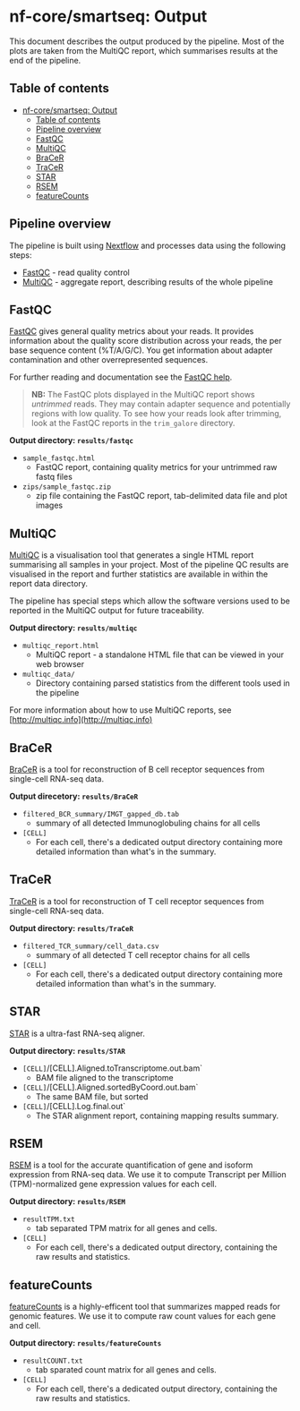 # nf-core/smartseq: Output

This document describes the output produced by the pipeline. Most of the plots are taken from the MultiQC report, which summarises results at the end of the pipeline.

## Table of contents

- [nf-core/smartseq: Output](#nf-coresmartseq-output)
  - [Table of contents](#table-of-contents)
  - [Pipeline overview](#pipeline-overview)
  - [FastQC](#fastqc)
  - [MultiQC](#multiqc)
  - [BraCeR](#bracer)
  - [TraCeR](#tracer)
  - [STAR](#star)
  - [RSEM](#rsem)
  - [featureCounts](#featurecounts)

## Pipeline overview

The pipeline is built using [Nextflow](https://www.nextflow.io/)
and processes data using the following steps:

- [FastQC](#fastqc) - read quality control
- [MultiQC](#multiqc) - aggregate report, describing results of the whole pipeline

## FastQC

[FastQC](http://www.bioinformatics.babraham.ac.uk/projects/fastqc/) gives general quality metrics about your reads. It provides information about the quality score distribution across your reads, the per base sequence content (%T/A/G/C). You get information about adapter contamination and other overrepresented sequences.

For further reading and documentation see the [FastQC help](http://www.bioinformatics.babraham.ac.uk/projects/fastqc/Help/).

> **NB:** The FastQC plots displayed in the MultiQC report shows _untrimmed_ reads. They may contain adapter sequence and potentially regions with low quality. To see how your reads look after trimming, look at the FastQC reports in the `trim_galore` directory.

**Output directory: `results/fastqc`**

- `sample_fastqc.html`
  - FastQC report, containing quality metrics for your untrimmed raw fastq files
- `zips/sample_fastqc.zip`
  - zip file containing the FastQC report, tab-delimited data file and plot images

## MultiQC

[MultiQC](http://multiqc.info) is a visualisation tool that generates a single HTML report summarising all samples in your project. Most of the pipeline QC results are visualised in the report and further statistics are available in within the report data directory.

The pipeline has special steps which allow the software versions used to be reported in the MultiQC output for future traceability.

**Output directory: `results/multiqc`**

- `multiqc_report.html`
  - MultiQC report - a standalone HTML file that can be viewed in your web browser
- `multiqc_data/`
  - Directory containing parsed statistics from the different tools used in the pipeline

For more information about how to use MultiQC reports, see [http://multiqc.info](http://multiqc.info)

## BraCeR

[BraCeR](https://github.com/Teichlab/bracer) is a tool for reconstruction of B cell receptor sequences from single-cell RNA-seq data.

**Output direcetory: `results/BraCeR`**

- `filtered_BCR_summary/IMGT_gapped_db.tab`
  - summary of all detected Immunoglobuling chains for all cells
- `[CELL]`
  - For each cell, there's a dedicated output directory containing more detailed information than what's in the summary.

## TraCeR

[TraCeR](https://github.com/Teichlab/tracer) is a tool for reconstruction of T cell receptor sequences from single-cell RNA-seq data.

**Output directory: `results/TraCeR`**

- `filtered_TCR_summary/cell_data.csv`
  - summary of all detected T cell receptor chains for all cells
- `[CELL]`
  - For each cell, there's a dedicated output directory containing more detailed information than what's in the summary.

## STAR

[STAR](https://github.com/alexdobin/STAR) is a ultra-fast RNA-seq aligner.

**Output directory: `results/STAR`**

- `[CELL]`/[CELL].Aligned.toTranscriptome.out.bam`
  - BAM file aligned to the transcriptome
- `[CELL]`/[CELL].Aligned.sortedByCoord.out.bam`
  - The same BAM file, but sorted
- `[CELL]`/[CELL].Log.final.out`
  - The STAR alignment report, containing mapping results summary.

## RSEM

[RSEM](https://github.com/deweylab/RSEM) is a tool for the accurate quantification of gene and isoform expression
from RNA-seq data. We use it to compute Transcript per Million (TPM)-normalized gene expression
values for each cell.

**Output directory: `results/RSEM`**

- `resultTPM.txt`
  - tab separated TPM matrix for all genes and cells.
- `[CELL]`
  - For each cell, there's a dedicated output directory, containing the raw results and statistics.

## featureCounts

[featureCounts](http://bioinf.wehi.edu.au/featureCounts/) is a highly-efficent tool that summarizes
mapped reads for genomic features. We use it to compute raw count values for each gene and cell.

**Output directory: `results/featureCounts`**

- `resultCOUNT.txt`
  - tab sparated count matrix for all genes and cells.
- `[CELL]`
  - For each cell, there's a dedicated output directory, containing the raw results and statistics.
